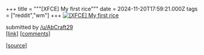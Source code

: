 +++
title = """[XFCE] My first rice"""
date = 2024-11-20T17:59:21.000Z
tags = ["reddit","wm"]
+++
[![[XFCE] My first rice](https://b.thumbs.redditmedia.com/awHZQdO5lFLe-YYDNsc_EYqhSYidklUux8Z_vxFIIiI.jpg "[XFCE] My first rice")](https://www.reddit.com/r/unixporn/comments/1gvvots/xfce_my_first_rice/)

submitted by [/u/AbCraft29](https://www.reddit.com/user/AbCraft29)  
[\[link\]](https://www.reddit.com/gallery/1gvvots) [\[comments\]](https://www.reddit.com/r/unixporn/comments/1gvvots/xfce_my_first_rice/)

[[source]](https://www.reddit.com/r/unixporn/comments/1gvvots/xfce_my_first_rice/)

